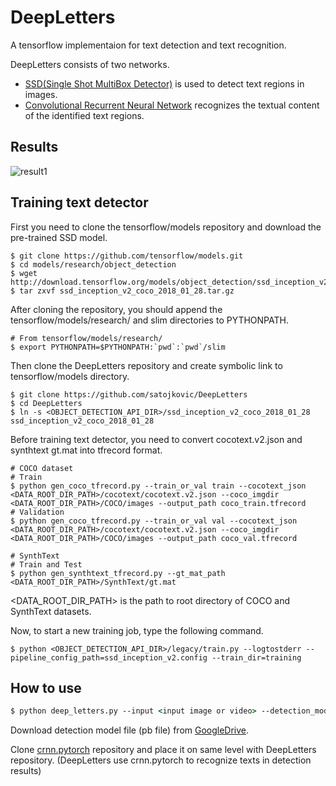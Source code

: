 # DeepLetters

A tensorflow implementaion for text detection and text recognition.

DeepLetters consists of two networks.

* [SSD(Single Shot MultiBox Detector)](https://arxiv.org/abs/1512.02325) is used to detect text regions in images.
* [Convolutional Recurrent Neural Network](https://arxiv.org/abs/1507.05717) recognizes the textual content of the identified text regions.

## Results

![result1](results/result.jpg)

## Training text detector

First you need to clone the tensorflow/models repository and download the pre-trained SSD model.

   ```
   $ git clone https://github.com/tensorflow/models.git
   $ cd models/research/object_detection
   $ wget http://download.tensorflow.org/models/object_detection/ssd_inception_v2_coco_2018_01_28.tar.gz
   $ tar zxvf ssd_inception_v2_coco_2018_01_28.tar.gz
   ```

After cloning the repository, you should append the tensorflow/models/research/ and slim directories to PYTHONPATH.

   ```
   # From tensorflow/models/research/
   $ export PYTHONPATH=$PYTHONPATH:`pwd`:`pwd`/slim
   ```

Then clone the DeepLetters repository and create symbolic link to tensorflow/models directory.

   ```
   $ git clone https://github.com/satojkovic/DeepLetters
   $ cd DeepLetters
   $ ln -s <OBJECT_DETECTION_API_DIR>/ssd_inception_v2_coco_2018_01_28 ssd_inception_v2_coco_2018_01_28
   ```

Before training text detector, you need to convert cocotext.v2.json and synthtext gt.mat into tfrecord format.

   ```
   # COCO dataset
   # Train
   $ python gen_coco_tfrecord.py --train_or_val train --cocotext_json <DATA_ROOT_DIR_PATH>/cocotext/cocotext.v2.json --coco_imgdir <DATA_ROOT_DIR_PATH>/COCO/images --output_path coco_train.tfrecord
   # Validation
   $ python gen_coco_tfrecord.py --train_or_val val --cocotext_json <DATA_ROOT_DIR_PATH>/cocotext/cocotext.v2.json --coco_imgdir <DATA_ROOT_DIR_PATH>/COCO/images --output_path coco_val.tfrecord

   # SynthText
   # Train and Test
   $ python gen_synthtext_tfrecord.py --gt_mat_path <DATA_ROOT_DIR_PATH>/SynthText/gt.mat
   ```

<DATA_ROOT_DIR_PATH> is the path to root directory of COCO and SynthText datasets.

Now, to start a new training job, type the following command.

   ```
   $ python <OBJECT_DETECTION_API_DIR>/legacy/train.py --logtostderr --pipeline_config_path=ssd_inception_v2.config --train_dir=training
   ```

## How to use

```csh
$ python deep_letters.py --input <input image or video> --detection_model_path <detection_model_pb> --detection_th <th> --recognition_model_path <recognition_model.pth>
```

Download detection model file (pb file) from [GoogleDrive](https://drive.google.com/open?id=1qXlfxkDdvW3dFS6NPZdC3VOmhb9DUsSf).

Clone [crnn.pytorch](https://github.com/meijieru/crnn.pytorch) repository and place it on same level with DeepLetters repository. (DeepLetters use crnn.pytorch to recognize texts in detection results)
